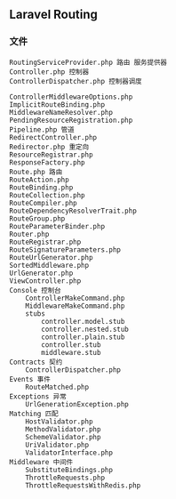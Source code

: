 ## Laravel Routing

### 文件
    RoutingServiceProvider.php 路由 服务提供器
    Controller.php 控制器
    ControllerDispatcher.php 控制器调度

    ControllerMiddlewareOptions.php
    ImplicitRouteBinding.php
    MiddlewareNameResolver.php
    PendingResourceRegistration.php
    Pipeline.php 管道
    RedirectController.php
    Redirector.php 重定向
    ResourceRegistrar.php
    ResponseFactory.php
    Route.php 路由
    RouteAction.php
    RouteBinding.php
    RouteCollection.php
    RouteCompiler.php
    RouteDependencyResolverTrait.php
    RouteGroup.php
    RouteParameterBinder.php
    Router.php
    RouteRegistrar.php
    RouteSignatureParameters.php
    RouteUrlGenerator.php
    SortedMiddleware.php
    UrlGenerator.php
    ViewController.php
    Console 控制台
        ControllerMakeCommand.php
        MiddlewareMakeCommand.php
        stubs
            controller.model.stub
            controller.nested.stub
            controller.plain.stub
            controller.stub
            middleware.stub
    Contracts 契约
        ControllerDispatcher.php
    Events 事件
        RouteMatched.php
    Exceptions 异常
        UrlGenerationException.php
    Matching 匹配
        HostValidator.php
        MethodValidator.php
        SchemeValidator.php
        UriValidator.php
        ValidatorInterface.php
    Middleware 中间件
        SubstituteBindings.php
        ThrottleRequests.php
        ThrottleRequestsWithRedis.php